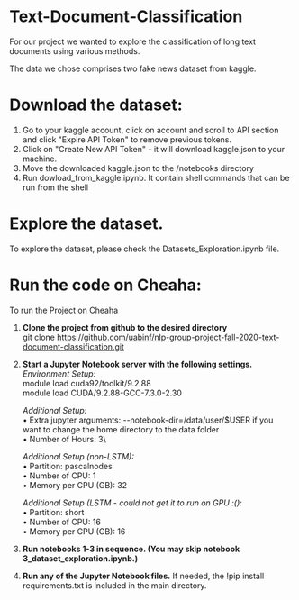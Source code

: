 # Text-Document-Classification

For our project we wanted to explore the classification of long text documents using various methods.

The data we chose comprises two fake news dataset from kaggle.


# Download the dataset:
1. Go to your kaggle account, click on account and scroll to API section and click "Expire API Token" to remove previous tokens. 
2. Click on "Create New API Token" - it will download kaggle.json to your machine.
3. Move the downloaded kaggle.json to the /notebooks directory
4. Run dowload_from_kaggle.ipynb. It contain shell commands that can be run from the shell

# Explore the dataset.
To explore the dataset, please check the Datasets_Exploration.ipynb file. 

# Run the code on Cheaha:
To run the Project on Cheaha
1.	**Clone the project from github to the desired directory**\
    git clone https://github.com/uabinf/nlp-group-project-fall-2020-text-document-classification.git

2.	**Start a Jupyter Notebook server with the following settings.**\
    *Environment Setup:*\
    module load cuda92/toolkit/9.2.88\
    module load CUDA/9.2.88-GCC-7.3.0-2.30
    
    *Additional Setup:*\
    •	Extra jupyter arguments: --notebook-dir=/data/user/$USER if you want to change the home directory to the data folder\
    •	Number of Hours: 3\

    *Additional Setup (non-LSTM):*\
    •	Partition: pascalnodes\
    •	Number of CPU: 1\
    •	Memory per CPU (GB): 32

    *Additional Setup (LSTM - could not get it to run on GPU :():*\
    •	Partition: short\
    •	Number of CPU: 16\
    •	Memory per CPU (GB): 16
    
3. **Run notebooks 1-3 in sequence. (You may skip notebook 3_dataset_exploration.ipynb.)**
4. **Run any of the Jupyter Notebook files.** If needed, the !pip install requirements.txt is included in the main directory.
